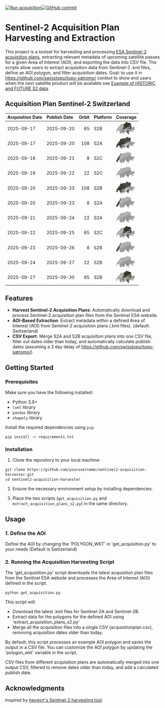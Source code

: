 [![Run acquisition](https://github.com/davidoesch/Sentinel-2-Acquisition-Plan-Harvesting/actions/workflows/run_acquisition.yml/badge.svg)](https://github.com/davidoesch/Sentinel-2-Acquisition-Plan-Harvesting/actions/workflows/run_acquisition.yml)[![GitHub commit](https://img.shields.io/github/last-commit/davidoesch/Sentinel-2-Acquisition-Plan-Harvesting)](https://github.com/davidoesch/Sentinel-2-Acquisition-Plan-Harvesting/commits/main)

# Sentinel-2 Acquisition Plan Harvesting and Extraction

This project is a toolset for harvesting and processing [ESA Sentinel-2 acquisition plans](https://sentinel.esa.int/web/sentinel/copernicus/sentinel-2/acquisition-plans), extracting relevant metadata of upcoming satellite passes for a given Area of Interest (AOI), and exporting the data into CSV file. The scripts allow users to extract acquisition data from Sentinel-2 .kml files, define an AOI polygon, and filter acquisition dates. Goal: to use it in https://github.com/swisstopo/topo-satromo/ context to show end users when the next satellite product will be available see [Example of HISTORIC and FUTURE S2 data](https://davidoesch.github.io/Sentinel-2-Acquisition-Plan-Harvesting/calendar.html).

## Acquisition Plan Sentinel-2 Switzerland
| Acquisition Date   | Publish Date   |   Orbit | Platform   | Coverage                    |
|:-------------------|:---------------|--------:|:-----------|:----------------------------|
| 2025-09-17         | 2025-09-20     |      65 | S2B        | ![Coverage](assets/65.png)  |
| 2025-09-17         | 2025-09-20     |     108 | S2A        | ![Coverage](assets/108.png) |
| 2025-09-18         | 2025-09-21     |       8 | S2C        | ![Coverage](assets/8.png)   |
| 2025-09-19         | 2025-09-22     |      22 | S2C        | ![Coverage](assets/22.png)  |
| 2025-09-20         | 2025-09-23     |     108 | S2B        | ![Coverage](assets/108.png) |
| 2025-09-20         | 2025-09-23     |       8 | S2A        | ![Coverage](assets/8.png)   |
| 2025-09-21         | 2025-09-24     |      22 | S2A        | ![Coverage](assets/22.png)  |
| 2025-09-22         | 2025-09-25     |      65 | S2C        | ![Coverage](assets/65.png)  |
| 2025-09-23         | 2025-09-26     |       8 | S2B        | ![Coverage](assets/8.png)   |
| 2025-09-24         | 2025-09-27     |      22 | S2B        | ![Coverage](assets/22.png)  |
| 2025-09-27         | 2025-09-30     |      65 | S2B        | ![Coverage](assets/65.png)  |

## Features

- **Harvest Sentinel-2 Acquisition Plans**: Automatically download and process Sentinel-2 acquisition plan files from the Sentinel ESA website.
- **AOI-Based Extraction**: Extract metadata within a defined Area of Interest (AOI) from Sentinel-2 acquisition plans (.kml files). (default: Switzerland)
- **CSV Export**: Merge S2A and S2B  acquisition plans into one CSV file, filter out dates older than today, and automatically calculate publish dates (assuming a 3 day delay of https://github.com/swisstopo/topo-satromo/).

## Getting Started

### Prerequisites

Make sure you have the following installed:

- Python 3.9+
- `lxml` library
- `pandas` library
- `shapely` library

Install the required dependencies using `pip`:

```
pip install -r requirements.txt
```
### Installation
1. Clone the repository to your local machine:

```
git clone https://github.com/yourusername/sentinel2-acquisition-harvester.git
cd sentinel2-acquisition-harvester
```
2. Ensure the necessary environment setup by installing dependencies.

3. Place the two scripts (`get_acquisition.py` and `extract_acquisition_plans_s2.py`) in the same directory.

## Usage
### 1. Define the AOI
Define the AOI by changing the 'POLYGON_WKT' in 'get_acquisition.py' to your needs (Default is Switzerland)

### 2. Running the Acquisition Harvesting Script
The 'get_acquisition.py' script downloads the latest acquisition plan files from the Sentinel ESA website and processes the Area of Interest (AOI) defined in the script.
```
python get_acquisition.py
```
This script will:

- Download the latest .kml files for Sentinel-2A and Sentinel-2B.
- Extract data for the polygons for the defined AOI using  'extract_acquisition_plans_s2.py'
- Merge all the acquisition files into a single CSV (acquisitionplan.csv), removing acquisition dates older than today.

By default, this script processes an example AOI polygon and saves the output in a CSV file. You can customize the AOI polygon by updating the 'polygon_wkt' variable in the script.

CSV files from different acquisition plans are automatically merged into one output CSV, filtered to remove dates older than today, and add a calculated publish date.

## Acknowledgments
Inspired by [hevgyrt's Sentinel-2 harvesting tool](https://github.com/hevgyrt/harvest_sentinel_acquisition_plans/).



